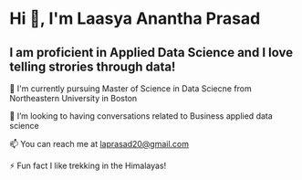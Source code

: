 #  Hi 👋, I'm Laasya Anantha Prasad

## I am proficient in Applied Data Science and I love telling strories through data!

🌱 I'm currently pursuing Master of Science in Data Sciecne from Northeastern University in Boston

👯 I’m looking to having conversations related to Business applied data science

📫 You can reach me at laprasad20@gmail.com

⚡ Fun fact I like trekking in the Himalayas!

